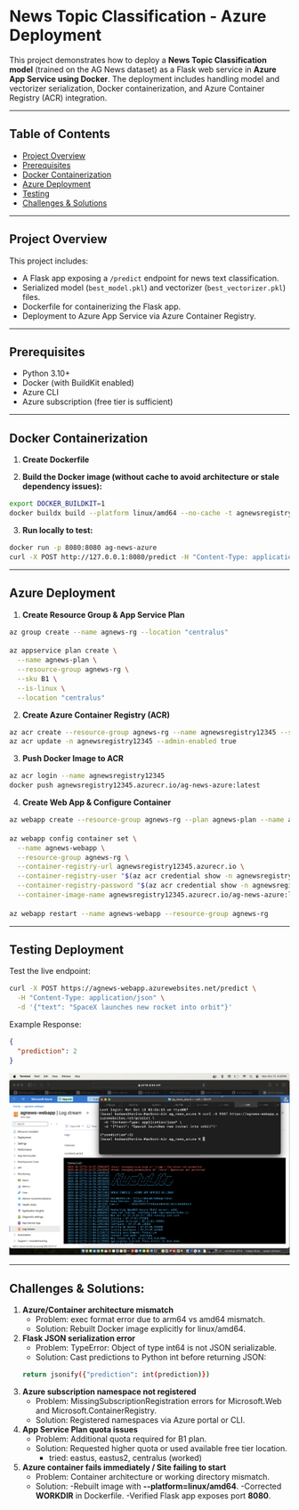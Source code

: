 # News Topic Classification - Azure Deployment

This project demonstrates how to deploy a **News Topic Classification model** (trained on the AG News dataset) as a Flask web service in **Azure App Service using Docker**. The deployment includes handling model and vectorizer serialization, Docker containerization, and Azure Container Registry (ACR) integration.

---

## Table of Contents

- [Project Overview](#project-overview)  
- [Prerequisites](#prerequisites)  
- [Docker Containerization](#docker-containerization)  
- [Azure Deployment](#azure-deployment)  
- [Testing](#testing)  
- [Challenges & Solutions](#challenges--solutions)

---

## Project Overview

This project includes:

- A Flask app exposing a `/predict` endpoint for news text classification.
- Serialized model (`best_model.pkl`) and vectorizer (`best_vectorizer.pkl`) files.
- Dockerfile for containerizing the Flask app.
- Deployment to Azure App Service via Azure Container Registry.

---

## Prerequisites

- Python 3.10+  
- Docker (with BuildKit enabled)  
- Azure CLI  
- Azure subscription (free tier is sufficient)  

---

## Docker Containerization

1. **Create Dockerfile**

2. **Build the Docker image (without cache to avoid architecture or stale dependency issues):**
```bash
export DOCKER_BUILDKIT=1
docker buildx build --platform linux/amd64 --no-cache -t agnewsregistry12345.azurecr.io/ag-news-azure:latest .
```

3. **Run locally to test:**
```bash
docker run -p 8080:8080 ag-news-azure
curl -X POST http://127.0.0.1:8080/predict -H "Content-Type: application/json" -d '{"text": "SpaceX launches new rocket"}'
```

---

## Azure Deployment

1. **Create Resource Group & App Service Plan**
```bash
az group create --name agnews-rg --location "centralus"

az appservice plan create \
  --name agnews-plan \
  --resource-group agnews-rg \
  --sku B1 \
  --is-linux \
  --location "centralus"
```

2. **Create Azure Container Registry (ACR)**
```bash
az acr create --resource-group agnews-rg --name agnewsregistry12345 --sku Basic
az acr update -n agnewsregistry12345 --admin-enabled true
```

3. **Push Docker Image to ACR**
```bash
az acr login --name agnewsregistry12345
docker push agnewsregistry12345.azurecr.io/ag-news-azure:latest
```

4. **Create Web App & Configure Container**
```bash
az webapp create --resource-group agnews-rg --plan agnews-plan --name agnews-webapp --deployment-container-image-name agnewsregistry12345.azurecr.io/ag-news-azure:latest

az webapp config container set \
  --name agnews-webapp \
  --resource-group agnews-rg \
  --container-registry-url agnewsregistry12345.azurecr.io \
  --container-registry-user "$(az acr credential show -n agnewsregistry12345 --query username -o tsv)" \
  --container-registry-password "$(az acr credential show -n agnewsregistry12345 --query "passwords[0].value" -o tsv)" \
  --container-image-name agnewsregistry12345.azurecr.io/ag-news-azure:latest

az webapp restart --name agnews-webapp --resource-group agnews-rg
```

---

## Testing Deployment

Test the live endpoint:
```bash
curl -X POST https://agnews-webapp.azurewebsites.net/predict \
  -H "Content-Type: application/json" \
  -d '{"text": "SpaceX launches new rocket into orbit"}'
```

Example Response:
```json
{
  "prediction": 2
}
```

![Azure Console Prediction](images/AgNewsPredictionAzureWebApp.png)

---

## Challenges & Solutions:

1. **Azure/Container architecture mismatch** 
	- Problem: exec format error due to arm64 vs amd64 mismatch.
	- Solution: Rebuilt Docker image explicitly for linux/amd64.
2. **Flask JSON serialization error**
	- Problem: TypeError: Object of type int64 is not JSON serializable.
	- Solution: Cast predictions to Python int before returning JSON:
	```bash
	return jsonify({"prediction": int(prediction)})
	```
3. **Azure subscription namespace not registered**
	- Problem: MissingSubscriptionRegistration errors for Microsoft.Web and Microsoft.ContainerRegistry.
	- Solution: Registered namespaces via Azure portal or CLI.
4. **App Service Plan quota issues**
	- Problem: Additional quota required for B1 plan.
	- Solution: Requested higher quota or used available free tier location.
		- tried: eastus, eastus2, centralus (worked)
5. **Azure container fails immediately / Site failing to start**
	- Problem: Container architecture or working directory mismatch.
	- Solution:
		-Rebuilt image with **--platform=linux/amd64**.
		-Corrected **WORKDIR** in Dockerfile.
		-Verified Flask app exposes port **8080**.
